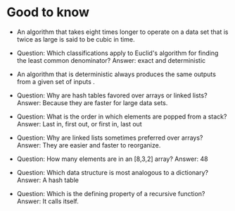 # Good to know
- An algorithm that takes eight times longer to operate on a data set that is twice as large is said to be cubic in time.
- Question:
  Which classifications apply to Euclid's algorithm for finding the least common denominator? 
  Answer:
  exact and deterministic
- An algorithm that is deterministic always produces the same outputs from a given set of inputs .

- Question: Why are hash tables favored over arrays or linked lists?
  Answer: Because they are faster for large data sets.
  
- Question: What is the order in which elements are popped from a stack?
  Answer: Last in, first out, or first in, last out

- Question: Why are linked lists sometimes preferred over arrays?
  Answer: They are easier and faster to reorganize.
  
- Question: How many elements are in an [8,3,2] array?
  Answer: 48
  
- Question: Which data structure is most analogous to a dictionary?
  Answer: A hash table
  
  
- Question: Which is the defining property of a recursive function? 
  Answer: It calls itself.
